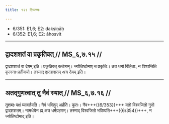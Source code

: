 ```yaml
---
title: १२९ टिप्पण्यः

---
```

- 6/351: E1,6; E2: dakṣiṇāḥ
- 6/352: E1,6; E2: āhosvit

____________________________________________


## द्वादशशतं वा प्रकृतिवत् // MS_६,७.१५ //

द्वादशशातं वा देयम् इति। प्रकृतिवत् कर्तव्यम्। ज्योतिष्टोमश् च प्रकृतिः। तत्र धर्मा विहिताः, न विश्वजिति कृत्स्नाः प्रतीयन्ते। तस्माद् द्वादशशतम् अत्र देयम् इति।


____________________________________________


## अतद्गुणत्वात् तु नैवं स्यात् // MS_६,७.१६ //

तुशब्दः पक्षं व्यावर्तयति। नैवं भवितुम् अर्हति। कुतः। नैव+++({6/353})+++ यतो विश्वजितो गुणो द्वादशशतम्। नामधेयेन ह्य् अत्र धर्मग्रहणम्। तस्माद् विश्वजितो भविष्यति+++({6/354})+++, न ज्योतिष्टोमाद् इति।
